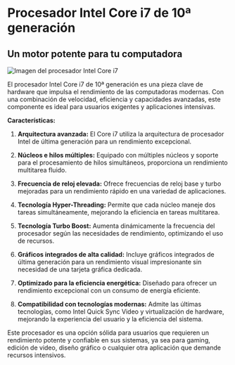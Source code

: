 # Procesador Intel Core i7 de 10ª generación

## Un motor potente para tu computadora

![Imagen del procesador Intel Core i7](https://www.coolmod.com/images/product/large/PROD-021840_1.jpg)

El procesador Intel Core i7 de 10ª generación es una pieza clave de hardware que impulsa el rendimiento de las computadoras modernas. Con una combinación de velocidad, eficiencia y capacidades avanzadas, este componente es ideal para usuarios exigentes y aplicaciones intensivas.

**Características:**

1. **Arquitectura avanzada:** El Core i7 utiliza la arquitectura de procesador Intel de última generación para un rendimiento excepcional.

2. **Núcleos e hilos múltiples:** Equipado con múltiples núcleos y soporte para el procesamiento de hilos simultáneos, proporciona un rendimiento multitarea fluido.

3. **Frecuencia de reloj elevada:** Ofrece frecuencias de reloj base y turbo mejoradas para un rendimiento rápido en una variedad de aplicaciones.

4. **Tecnología Hyper-Threading:** Permite que cada núcleo maneje dos tareas simultáneamente, mejorando la eficiencia en tareas multitarea.

5. **Tecnología Turbo Boost:** Aumenta dinámicamente la frecuencia del procesador según las necesidades de rendimiento, optimizando el uso de recursos.

6. **Gráficos integrados de alta calidad:** Incluye gráficos integrados de última generación para un rendimiento visual impresionante sin necesidad de una tarjeta gráfica dedicada.

7. **Optimizado para la eficiencia energética:** Diseñado para ofrecer un rendimiento excepcional con un consumo de energía eficiente.

8. **Compatibilidad con tecnologías modernas:** Admite las últimas tecnologías, como Intel Quick Sync Video y virtualización de hardware, mejorando la experiencia del usuario y la eficiencia del sistema.

Este procesador es una opción sólida para usuarios que requieren un rendimiento potente y confiable en sus sistemas, ya sea para gaming, edición de video, diseño gráfico o cualquier otra aplicación que demande recursos intensivos.
